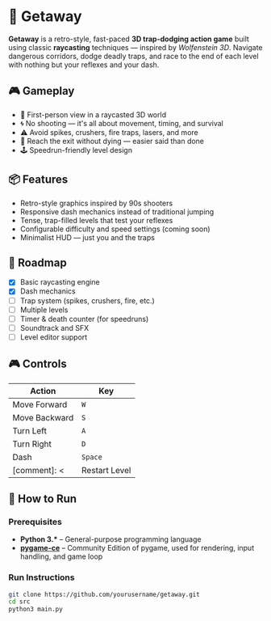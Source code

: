 # 🐺 Getaway

**Getaway** is a retro-style, fast-paced **3D trap-dodging action game** built using classic **raycasting** techniques — inspired by *Wolfenstein 3D*. Navigate dangerous corridors, dodge deadly traps, and race to the end of each level with nothing but your reflexes and your dash.

## 🎮 Gameplay

- 🔲 First-person view in a raycasted 3D world
- 🌀 No shooting — it's all about movement, timing, and survival
- ⚠️ Avoid spikes, crushers, fire traps, lasers, and more
- 🚪 Reach the exit without dying — easier said than done
- 🕹️ Speedrun-friendly level design


## 📦 Features

- Retro-style graphics inspired by 90s shooters
- Responsive dash mechanics instead of traditional jumping
- Tense, trap-filled levels that test your reflexes
- Configurable difficulty and speed settings (coming soon)
- Minimalist HUD — just you and the traps

## 🚧 Roadmap

- [x] Basic raycasting engine
- [x] Dash mechanics
- [ ] Trap system (spikes, crushers, fire, etc.)
- [ ] Multiple levels
- [ ] Timer & death counter (for speedruns)
- [ ] Soundtrack and SFX
- [ ] Level editor support

## 🎮 Controls

| Action        | Key        |
|---------------|------------|
| Move Forward  | `W`        |
| Move Backward | `S`        |
| Turn Left     | `A`        |
| Turn Right    | `D`        |
| Dash          | `Space`    |
[comment]: <| Restart Level | `R`        |>

## 🚀 How to Run

### Prerequisites

- **Python 3.\*** – General-purpose programming language
- **[pygame-ce](https://github.com/pygame-community/pygame-ce)** – Community Edition of pygame, used for rendering, input handling, and game loop

### Run Instructions

```bash
git clone https://github.com/yourusername/getaway.git
cd src
python3 main.py
```


